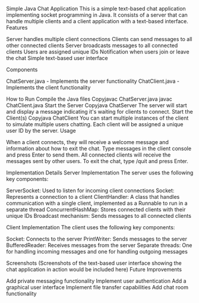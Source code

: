 Simple Java Chat Application
This is a simple text-based chat application implementing socket programming in Java. It consists of a server that can handle multiple clients and a client application with a text-based interface.
Features

Server handles multiple client connections
Clients can send messages to all other connected clients
Server broadcasts messages to all connected clients
Users are assigned unique IDs
Notification when users join or leave the chat
Simple text-based user interface

Components

ChatServer.java - Implements the server functionality
ChatClient.java - Implements the client functionality

How to Run
Compile the Java files
Copyjavac ChatServer.java
javac ChatClient.java
Start the Server
Copyjava ChatServer
The server will start and display a message indicating it's waiting for clients to connect.
Start the Client(s)
Copyjava ChatClient
You can start multiple instances of the client to simulate multiple users chatting. Each client will be assigned a unique user ID by the server.
Usage

When a client connects, they will receive a welcome message and information about how to exit the chat.
Type messages in the client console and press Enter to send them.
All connected clients will receive the messages sent by other users.
To exit the chat, type /quit and press Enter.

Implementation Details
Server Implementation
The server uses the following key components:

ServerSocket: Used to listen for incoming client connections
Socket: Represents a connection to a client
ClientHandler: A class that handles communication with a single client, implemented as a Runnable to run in a separate thread
ConcurrentHashMap: Stores connected clients with their unique IDs
Broadcast mechanism: Sends messages to all connected clients

Client Implementation
The client uses the following key components:

Socket: Connects to the server
PrintWriter: Sends messages to the server
BufferedReader: Receives messages from the server
Separate threads: One for handling incoming messages and one for handling outgoing messages

Screenshots
(Screenshots of the text-based user interface showing the chat application in action would be included here)
Future Improvements

Add private messaging functionality
Implement user authentication
Add a graphical user interface
Implement file transfer capabilities
Add chat room functionality